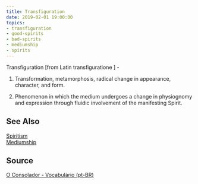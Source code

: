 ```yaml
---
title: Transfiguration
date: 2019-02-01 19:00:00
topics:
- transfiguration
- good-spirits
- bad-spirits
- mediumship
- spirits
---
```


Transfiguration [from Latin transfiguratione ] - 

1. Transformation, metamorphosis, radical change in appearance, character, and form. 

2. Phenomenon in which the medium undergoes a change in physiognomy and expression through 
fluidic involvement of the manifesting Spirit.
 
## See Also
[Spiritism](/spiritism)  
[Mediumship](/spiritism/mediumship)   

## Source
[O Consolador - Vocabulário (pt-BR)](http://www.oconsolador.com.br/linkfixo/vocabulario/principal.html)
